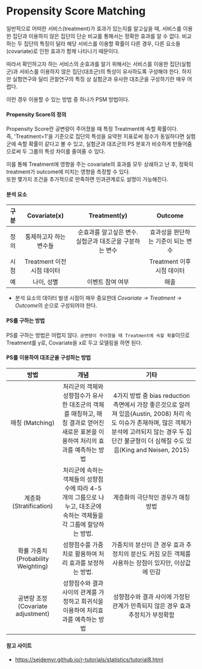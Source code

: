 # Propensity Score Matching
  
  
  일반적으로 어떠한 서비스(treatment)가 효과가 있는지를 알고싶을 때, 서비스를 이용한 집단과 이용하지 않은 집단의 단순 비교를 통해서는 정확한 효과를 알 수 없다. 비교하는 두 집단의 특징이 달라 해당 서비스를 이용할 확률이 다른 경우, 다른 요소들(covariate)로 인한 효과가 함께 나타나기 때문이다.    

따라서 확인하고자 하는 서비스의 순효과를 알기 위해서는 서비스를 이용한 집단(실험군)과 서비스를 이용하지 않은 집단(대조군)의 특성이 유사하도록 구성해야 한다. 하지만 실험연구와 달리 관찰연구의 특징 상 실험군과 유사한 대조군을 구성하기란 매우 어렵다.  
   
   
 이런 경우 이용할 수 있는 방법 중 하나가 PSM 방법이다.
 
 
 #### Propensity Score의 정의
 Propensity Score란 공변량이 주어졌을 때 특정 Treatment에 속할 확률이다.  
 즉, 'Treatment=1'을 기준으로 집단의 특성을 요약한 지표로써 점수가 동일하다면 실험군에 속할 확률이 같다고 볼 수 있고, 실험군과 대조군의 PS 분포가 비슷하게 만들어줌으로써 두 그룹의 특성 차이를 줄여줄 수 있다.   
 
 이를 통해 Treatment에 영향을 주는 covariate의 효과를 모두 상쇄하고 난 후, 정확히 treatment가 outcome에 미치는 영향을 측정할 수 있다.  
 또한 몇가지 조건을 추가적으로 만족하면 인과관계로도 설명이 가능해진다.
  
  
 #### 분석 요소
| 구분 |    Covariate(x)   |                  Treatment(y)                  |           Outcome           |
|:--------:|:--------------------------:|:-------------------------------------------------------:|:----------------------------------:|
| 정의 | 통제하고자 하는 변수들     | 순효과를 알고싶은 변수.  실험군과 대조군을 구분하는 변수 | 효과성을 판단하는 기준이 되는 변수 |
| 시점 | Treatment 이전 시점 데이터 |                                                         | Treatment 이후 시점 데이터         |
|  예  | 나이, 성별                       | 이벤트 참여 여부                                        | 매출                               |

- 분석 요소의 데이터 발생 시점이 매우 중요한데 *Covariate -> Treatment -> Outcome*의 순으로 구성되어야 한다. 
  

 #### PS를 구하는 방법
PS를 구하는 방법은 어렵지 않다. `공변량이 주어졌을 때 Treatment에 속할 확률`이므로 Treatment를 y로, Covariate을 x로 두고 모델링을 하면 된다.
  
  
 #### PS를 이용하여 대조군을 구성하는 방법
  |                 방법                |                                                                개념                                                               |                                                                                                      기타                                                                                                      |
|:-----------------------------------:|:---------------------------------------------------------------------------------------------------------------------------------:|:--------------------------------------------------------------------------------------------------------------------------------------------------------------------------------------------------------------:|
|           매칭 (Matching)           | 처리군의 객체와 성향점수가 유사한 대조군의 객체를 매칭하고, 매칭 결과로 얻어진 새로운 표본을 이용하여 처리의 효과를 예측하는 방법 | 4가지 방법 중 bias reduction 측면에서 가장 좋은것으로 알려져 있음(Austin, 2008) 처리 속도 이슈가 존재하며, 많은 객체가 분석에 고려되지 않는 경우 두 집단간 불균형이 더 심해질 수도 있음(King and Neisen, 2015) |
|       계층화 (Stratification)       | 처리군에 속하는 객체들의 성향점수에 따라 4-5개의 그룹으로 나누고,  대조군에 속하는 객체들을 각 그룹에 할당하는 방법.              | 계층화의 극단적인 경우가 매칭 방법                                                                                                                                                                             |
| 확률 가중치 (Probability Weighting) | 성향점수를 가중치로 활용하여 처리 효과를 보정하는 방법.                                                                           | 가중치의 분산이 큰 경우 효과 추정치의 분산도 커짐 모든 객체를 사용하는 장점이 있지만, 이상값에 민감                                                                                                            |
|  공변량 조정 (Covariate adjustment) | 성향점수와 결과 사이의 관계를 가정하고  회귀식을 이용하여 처리효과를 예측하는 방법                                                | 성향점수와 결과 사이에 가정된 관계가 만족되지 않은 경우 효과 추정치가 부정확함                                                                                                                                 |

  
    
#### 참고 사이트
* https://sejdemyr.github.io/r-tutorials/statistics/tutorial8.html
